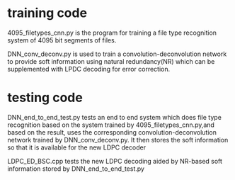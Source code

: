 # training code
4095_filetypes_cnn.py is the program for training a file type recognition system of 4095 bit segments of files.

DNN_conv_deconv.py is used to train a convolution-deconvolution network to provide soft information using 
natural redundancy(NR) which can be supplemented with LPDC decoding for error correction.

# testing code
DNN_end_to_end_test.py tests an end to end system which does file type recognition based on the system trained by 
4095_filetypes_cnn.py,and based on the result, uses the corresponding convolution-deconvolution network trained by 
DNN_conv_deconv.py. It then stores the soft information so that it is available for the new LDPC decoder

LDPC_ED_BSC.cpp tests the new LDPC decoding aided by NR-based soft information stored by DNN_end_to_end_test.py
